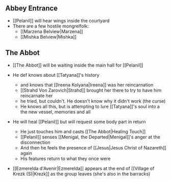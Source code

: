 ## Abbey Entrance

- [[Pelanil]] will hear wings inside the courtyard
- There are a few hostile mongrelfolk:
	- [[Marzena Belview|Marzena]]
	- [[Mishka Belview|Mishka]]
## The Abbot

- [[The Abbot]] will be waiting inside the main hall for [[Pelanil]]
- He def knows about [[Tatyana]]'s history
	- and knows that [[Ireena Kolyana|Ireena]] was her reincarnation
	- [[Strahd Von Zarovich|Strahd]] brought her there to try to have him reincarnate her
	- he tried, but couldn't. He doesn't know why it didn't work (the curse)
	- He knows all this, but is attempting to lure [[Tatyana]]'s soul into a the new vessel, memories and all
- He will heal [[Pelanil]] but will request some body part in return
	- He just touches him and casts [[The Abbot|Healing Touch]]
	- [[Pelanil]] senses [[Menigal, the Departed|Menigal]]'s anger at the disconnection
	- And then he feels the presence of [[Jesus|Jesus Christ of Nazareth]] again
	- His features return to what they once were


- [[Ezmerelda d'Avenir|Ezmerelda]] appears at the end of [[Village of Krezk (S)|Krezk]] as the group leaves (she's also in the barracks)

### 